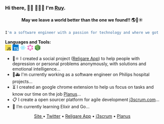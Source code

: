 ### Hi there, 👋🏼 👨🏻‍💻  I'm <a href="https://ruyjfs.com" target="_blank">Ruy</a>.

<h4 align="center">May we leave a world better than the one we found!! 🌎🍃☀️</h4>

```bash
I'm a software engineer with a passion for technology and where we got to with it...
```

**Languages and Tools:**  
<code><img height="20" src="https://raw.githubusercontent.com/github/explore/80688e429a7d4ef2fca1e82350fe8e3517d3494d/topics/javascript/javascript.png"></code>
<code><img height="20" src="https://raw.githubusercontent.com/github/explore/80688e429a7d4ef2fca1e82350fe8e3517d3494d/topics/typescript/typescript.png"></code>
<code><img height="20" src="https://raw.githubusercontent.com/github/explore/80688e429a7d4ef2fca1e82350fe8e3517d3494d/topics/react/react.png"></code>
<code><img height="20" src="https://raw.githubusercontent.com/github/explore/5c058a388828bb5fde0bcafd4bc867b5bb3f26f3/topics/graphql/graphql.png"></code>
<code><img height="20" src="https://raw.githubusercontent.com/github/explore/80688e429a7d4ef2fca1e82350fe8e3517d3494d/topics/nodejs/nodejs.png"></code>    

- 🔭⚛️ I created a social project (<a href="https://ruyjfs.com/religare" target="_blank">Religare App</a>) to help people with depression or personal problems anonymously, with solutions and emotional intelligence...
- 💼🚑 I'm currently working as a software engineer on Philips hospital projects...
- ⏳ I created an google chrome extension to help us focus on tasks and know our time on the job [Planus](https://chrome.google.com/webstore/detail/planus-meu-ponto-de-contr/ncghhkefmcigaaklbaanenhmpomlahli?hl=pt-BR&authuser=0)...
- 📋 I create a open sourcer platform for agile development [j3scrum.com](https://j3scrum.com)...
- 🌱 I’m currently learning Elixir and Go...

<p align="center">
  <a href="https://ruyjfs.com" target="_blank">Site </a> • 
  <a href="https://twitter.com/ruyjfs" target="_blank">Twitter</a> • 
  <a href="https://ruyjfs.com/religare" target="_blank">Religare App</a> • 
  <a href="https://j3scrum.com/religare" target="_blank">j3scrum</a> • 
  <a href="https://chrome.google.com/webstore/detail/planus-meu-ponto-de-contr/ncghhkefmcigaaklbaanenhmpomlahli?hl=pt-BR&authuser=0" target="_blank">Planus</a> 
</p>


<!--
**ruyjfs/ruyjfs** is a ✨ _special_ ✨ repository because its `README.md` (this file) appears on your GitHub profile.

Here are some ideas to get you started:

- 🔭 I’m currently working on Religare App ...
- 🌱 I’m currently learning ...
- 👯 I’m looking to collaborate on ...
- 🤔 I’m looking for help with ...
- 💬 Ask me about ...
- 📫 How to reach me: ...
- 😄 Pronouns: ...
- ⚡ Fun fact: ...
-->
